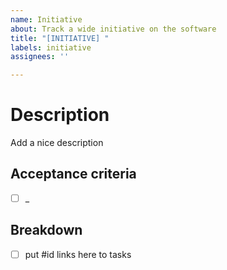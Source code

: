 ```yaml
---
name: Initiative
about: Track a wide initiative on the software
title: "[INITIATIVE] "
labels: initiative
assignees: ''

---
```


# Description

Add a nice description

## Acceptance criteria

- [ ] _ 


## Breakdown
- [ ] put #id links here to tasks
